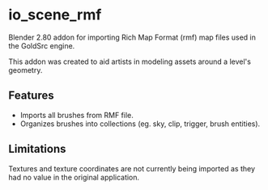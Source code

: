 # io_scene_rmf
Blender 2.80 addon for importing Rich Map Format (rmf) map files used in the GoldSrc engine.

This addon was created to aid artists in modeling assets around a level's geometry.

## Features
* Imports all brushes from RMF file.
* Organizes brushes into collections (eg. sky, clip, trigger, brush entities).

## Limitations
Textures and texture coordinates are not currently being imported as they had no value in the original application.
